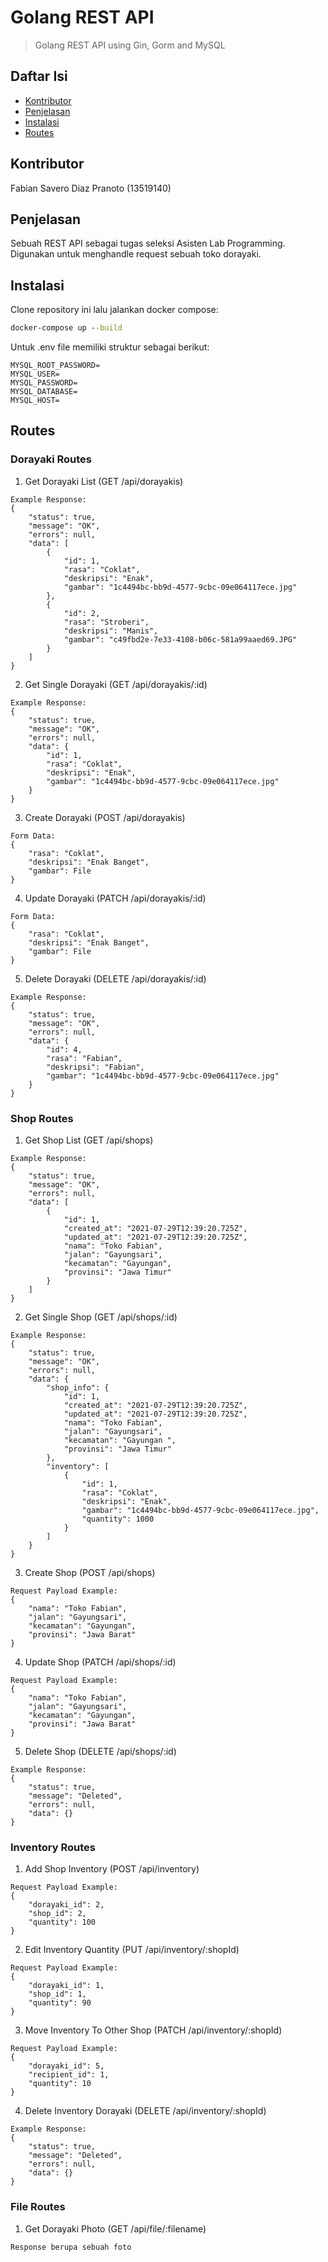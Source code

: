 # Golang REST API
> Golang REST API using Gin, Gorm and MySQL

## Daftar Isi
* [Kontributor](#kontributor)
* [Penjelasan](#penjelasan)
* [Instalasi](#instalasi)
* [Routes](#routes)

## Kontributor
Fabian Savero Diaz Pranoto (13519140)

## Penjelasan
Sebuah REST API sebagai tugas seleksi Asisten Lab Programming. Digunakan untuk menghandle request sebuah toko dorayaki.

## Instalasi
Clone repository ini lalu jalankan docker compose:
```cmd
docker-compose up --build
```
Untuk .env file memiliki struktur sebagai berikut:
```
MYSQL_ROOT_PASSWORD=
MYSQL_USER=
MYSQL_PASSWORD=
MYSQL_DATABASE=
MYSQL_HOST=
```
## Routes
### Dorayaki Routes
1. Get Dorayaki List (GET /api/dorayakis)
```
Example Response:
{
    "status": true,
    "message": "OK",
    "errors": null,
    "data": [
        {
            "id": 1,
            "rasa": "Coklat",
            "deskripsi": "Enak",
            "gambar": "1c4494bc-bb9d-4577-9cbc-09e064117ece.jpg"
        },
        {
            "id": 2,
            "rasa": "Stroberi",
            "deskripsi": "Manis",
            "gambar": "c49fbd2e-7e33-4108-b06c-581a99aaed69.JPG"
        }
    ]
}
```
2. Get Single Dorayaki (GET /api/dorayakis/:id)
```
Example Response:
{
    "status": true,
    "message": "OK",
    "errors": null,
    "data": {
        "id": 1,
        "rasa": "Coklat",
        "deskripsi": "Enak",
        "gambar": "1c4494bc-bb9d-4577-9cbc-09e064117ece.jpg"
    }
}
```
3. Create Dorayaki (POST /api/dorayakis)
```
Form Data:
{
    "rasa": "Coklat",
    "deskripsi": "Enak Banget",
    "gambar": File
}
```
4. Update Dorayaki (PATCH /api/dorayakis/:id)
```
Form Data:
{
    "rasa": "Coklat",
    "deskripsi": "Enak Banget",
    "gambar": File
}
```
5. Delete Dorayaki (DELETE /api/dorayakis/:id)
```
Example Response:
{
    "status": true,
    "message": "OK",
    "errors": null,
    "data": {
        "id": 4,
        "rasa": "Fabian",
        "deskripsi": "Fabian",
        "gambar": "1c4494bc-bb9d-4577-9cbc-09e064117ece.jpg"
    }
}
```

### Shop Routes
1. Get Shop List (GET /api/shops)
```
Example Response:
{
    "status": true,
    "message": "OK",
    "errors": null,
    "data": [
        {
            "id": 1,
            "created_at": "2021-07-29T12:39:20.725Z",
            "updated_at": "2021-07-29T12:39:20.725Z",
            "nama": "Toko Fabian",
            "jalan": "Gayungsari",
            "kecamatan": "Gayungan",
            "provinsi": "Jawa Timur"
        }
    ]
}
```
2. Get Single Shop (GET /api/shops/:id)
```
Example Response:
{
    "status": true,
    "message": "OK",
    "errors": null,
    "data": {
        "shop_info": {
            "id": 1,
            "created_at": "2021-07-29T12:39:20.725Z",
            "updated_at": "2021-07-29T12:39:20.725Z",
            "nama": "Toko Fabian",
            "jalan": "Gayungsari",
            "kecamatan": "Gayungan ",
            "provinsi": "Jawa Timur"
        },
        "inventory": [
            {
                "id": 1,
                "rasa": "Coklat",
                "deskripsi": "Enak",
                "gambar": "1c4494bc-bb9d-4577-9cbc-09e064117ece.jpg",
                "quantity": 1000
            }
        ]
    }
}
```
3. Create Shop (POST /api/shops)
```
Request Payload Example:
{
    "nama": "Toko Fabian",
    "jalan": "Gayungsari",
    "kecamatan": "Gayungan",
    "provinsi": "Jawa Barat"
}
```
4. Update Shop (PATCH /api/shops/:id)
```
Request Payload Example:
{
    "nama": "Toko Fabian",
    "jalan": "Gayungsari",
    "kecamatan": "Gayungan",
    "provinsi": "Jawa Barat"
}
```
5. Delete Shop (DELETE /api/shops/:id)
```
Example Response:
{
    "status": true,
    "message": "Deleted",
    "errors": null,
    "data": {}
}
```
### Inventory Routes
1. Add Shop Inventory (POST /api/inventory)
```
Request Payload Example:
{
    "dorayaki_id": 2,
    "shop_id": 2,
    "quantity": 100
}
```
2. Edit Inventory Quantity (PUT /api/inventory/:shopId)
```
Request Payload Example:
{
    "dorayaki_id": 1,
    "shop_id": 1,
    "quantity": 90
}
```
3. Move Inventory To Other Shop (PATCH /api/inventory/:shopId)
```
Request Payload Example:
{
    "dorayaki_id": 5,
    "recipient_id": 1,
    "quantity": 10
}
```
4. Delete Inventory Dorayaki (DELETE /api/inventory/:shopId)
```
Example Response:
{
    "status": true,
    "message": "Deleted",
    "errors": null,
    "data": {}
}
```
### File Routes
1. Get Dorayaki Photo (GET /api/file/:filename)
```
Response berupa sebuah foto
```